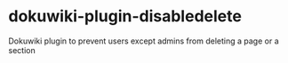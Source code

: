 # dokuwiki-plugin-disabledelete
Dokuwiki plugin to prevent users except admins from deleting a page or a section
